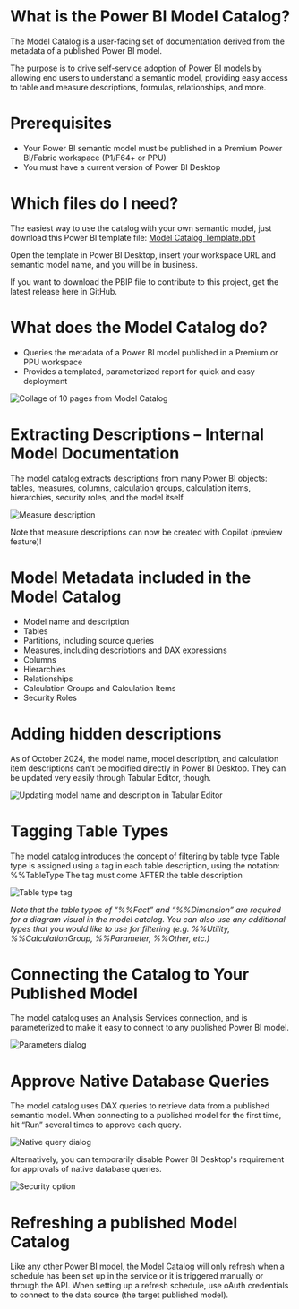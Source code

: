 # What is the Power BI Model Catalog?

The Model Catalog is a user-facing set of documentation derived from the metadata of a published Power BI model.

The purpose is to drive self-service adoption of Power BI models by allowing end users to understand a semantic model, providing easy access to table and measure descriptions, formulas, relationships, and more.

# Prerequisites

* Your Power BI semantic model must be published in a Premium Power BI/Fabric workspace (P1/F64+ or PPU)
* You must have a current version of Power BI Desktop

# Which files do I need?

The easiest way to use the catalog with your own semantic model, just download this Power BI template file: [Model Catalog Template.pbit](Model%20Catalog%20Template.pbit)

Open the template in Power BI Desktop, insert your workspace URL and semantic model name, and you will be in business.

If you want to download the PBIP file to contribute to this project, get the latest release here in GitHub.

# What does the Model Catalog do?

* Queries the metadata of a Power BI model published in a Premium or PPU workspace
* Provides a templated, parameterized report for quick and easy deployment

![Collage of 10 pages from Model Catalog](/images/modelcatalogreport.jpg)

# Extracting Descriptions – Internal Model Documentation

The model catalog extracts descriptions from many Power BI objects: tables, measures, columns, calculation groups, calculation items, hierarchies, security roles, and the model itself.

![Measure description](/images/measuredescription.jpg)

Note that measure descriptions can now be created with Copilot (preview feature)!

# Model Metadata included in the Model Catalog

* Model name and description
* Tables
* Partitions, including source queries
* Measures, including descriptions and DAX expressions
* Columns
* Hierarchies
* Relationships
* Calculation Groups and Calculation Items
* Security Roles

# Adding hidden descriptions

As of October 2024, the model name, model description, and calculation item descriptions can't be modified directly in Power BI Desktop. They can be updated very easily through Tabular Editor, though. 

![Updating model name and description in Tabular Editor](/images/modelname.jpg)

# Tagging Table Types

The model catalog introduces the concept of filtering by table type
Table type is assigned using a tag in each table description, using the notation: %%TableType
The tag must come AFTER the table description

![Table type tag](/images/tabletag.jpg)

_Note that the table types of “%%Fact” and “%%Dimension” are required for a diagram visual in the model catalog.
You can also use any additional types that you would like to use for filtering (e.g. %%Utility, %%CalculationGroup, %%Parameter, %%Other, etc.)_

# Connecting the Catalog to Your Published Model

The model catalog uses an Analysis Services connection, and is parameterized to make it easy to connect to any published Power BI model.

![Parameters dialog](/images/parameters.jpg)

# Approve Native Database Queries

The model catalog uses DAX queries to retrieve data from a published semantic model. When connecting to a published model for the first time, hit “Run” several times to approve each query.

![Native query dialog](/images/nativequery.jpg)

Alternatively, you can temporarily disable Power BI Desktop's requirement for approvals of native database queries.

![Security option](/images/securityoption.jpg)

# Refreshing a published Model Catalog
Like any other Power BI model, the Model Catalog will only refresh when a schedule has been set up in the service or it is triggered manually or through the API. When setting up a refresh schedule, use oAuth credentials to connect to the data source (the target published model).
